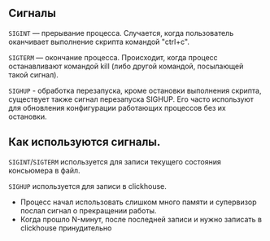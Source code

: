 Сигналы
---

`SIGINT` — прерывание процесса. Случается, когда пользователь оканчивает выполнение скрипта командой "ctrl+c".

`SIGTERM` — окончание процесса. Происходит, когда процесс останавливают командой kill (либо другой командой, посылающей такой сигнал).

`SIGHUP` - обработка перезапуска, кроме остановки выполнения скрипта, существует также сигнал перезапуска SIGHUP. Его часто используют для обновления конфигурации работающих процессов без их остановки.

Как используются сигналы.
---

`SIGINT`/`SIGTERM` используется для записи текущего состояния консьюмера в файл.

`SIGHUP` используется для записи в clickhouse.

 - Процесс начал использовать слишком много памяти и супервизор послал сигнал о прекращении работы.
 - Когда прошло N-минут, после последней записи и нужно записать в clickhouse принудительно
 